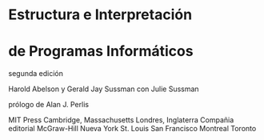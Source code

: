 # Estructura e Interpretación
# de Programas Informáticos

segunda edición





Harold Abelson y Gerald Jay Sussman
con Julie Sussman

prólogo de Alan J. Perlis








MIT Press
Cambridge, Massachusetts   Londres, Inglaterra
Compañia editorial McGraw-Hill
Nueva York   St. Louis   San Francisco   Montreal   Toronto